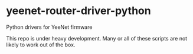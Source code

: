 # yeenet-router-driver-python
Python drivers for YeeNet firmware

This repo is under heavy development.
Many or all of these scripts are not likely to work out of the box.
